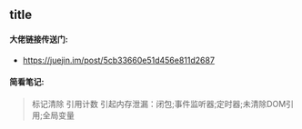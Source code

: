 ## title
#### 大佬链接传送门:
- https://juejin.im/post/5cb33660e51d456e811d2687
#### 简看笔记:
> 标记清除
  引用计数
  引起内存泄漏：闭包;事件监听器;定时器;未清除DOM引用;全局变量